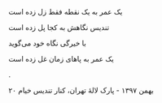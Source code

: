 <!-- 
.. title: نگاه خیرهٔ تندیس
.. slug: negahe-khireye-tandis
.. date: 2019-02-14 12:07:56 UTC
.. tags: رباعی
.. category: 
.. link: 
.. description: 
.. type: text
-->


یک عمر به یک نقطه فقط زل زده است

تندیس نگاهش به کجا پل زده است

با خیرگی نگاه خود می‌گوید

یک عمر به پاهای زمان غل زده است 

.

۲۰ بهمن ۱۳۹۷ - پارک لالهٔ تهران، کنار تندیس خیام